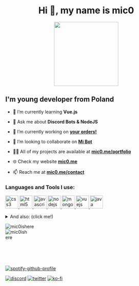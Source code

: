 <h1 align="center">Hi 👋, my name is mic0</h1>
<p align="center"><img src="https://avatars1.githubusercontent.com/u/59290502?s=460&u=cd11bb07fc766fdc0e79ca13f75881bedb68283a&v=4" width="200" height="200"/></p>
<h2> I'm young developer from Poland </h2>


- 🌱 I’m currently learning **Vue.js**

- 💬 Ask me about **Discord Bots & NodeJS**

- 🔭 I’m currently working on [**your orders!**](https://mic0.me/contact)

- 👯 I’m looking to collaborate on [**Mi Bot**](https://bot.mic0.me)

- 👨‍💻   All of my projects are available at [**mic0.me/portfolio**](https://mic0.me/portfolio)

- 🌐 Check my website [**mic0.me**](https://mic0.me)

- 📫 Reach me at [**mic0.me/contact**](https://mic0.me/contact)


<h3 align="left">Languages and Tools I use:</h3>
<p align="left"> 
<a href="https://www.w3schools.com/css/" target="_blank"> <img src="https://devicons.github.io/devicon/devicon.git/icons/css3/css3-original-wordmark.svg" alt="css3" width="40" height="40"/> </a>  
<a href="https://www.w3.org/html/" target="_blank"> <img src="https://devicons.github.io/devicon/devicon.git/icons/html5/html5-original-wordmark.svg" alt="html5" width="40" height="40"/> </a> 
<a href="https://developer.mozilla.org/en-US/docs/Web/JavaScript" target="_blank"> <img src="https://devicons.github.io/devicon/devicon.git/icons/javascript/javascript-original.svg" alt="javascript" width="40" height="40"/> </a> 
<a href="https://nodejs.org" target="_blank"> <img src="https://devicons.github.io/devicon/devicon.git/icons/nodejs/nodejs-original-wordmark.svg" alt="nodejs" width="40" height="40"/>  
<a href="https://www.mongodb.com/" target="_blank"> <img src="https://devicons.github.io/devicon/devicon.git/icons/mongodb/mongodb-original-wordmark.svg" alt="mongodb" width="40" height="40"/> </a> 
<a href="https://vuejs.org/" target="_blank"> <img src="https://devicons.github.io/devicon/devicon.git/icons/vuejs/vuejs-original-wordmark.svg" alt="vuejs" width="40" height="40"/> </a> 
<a href="https://www.java.com" target="_blank"> <img src="https://devicons.github.io/devicon/devicon.git/icons/java/java-original-wordmark.svg" alt="java" width="40" height="40"/> </a> 
</p><details>
  <summary>And also: (click me!)</summary>
  <p></p>
  <a href="https://www.adobe.com/products/xd.html" target="_blank"> <img src="https://cdn.worldvectorlogo.com/logos/adobe-xd.svg" alt="xd" width="40" height="40"/> </a> 
  <a href="https://postman.com" target="_blank"> <img src="https://www.vectorlogo.zone/logos/getpostman/getpostman-icon.svg" alt="postman" width="40" height="40"/> </a> <a href="https://pugjs.org" target="_blank">
  <a href="https://quasar.dev/" target="_blank"> <img src="https://cdn.quasar.dev/logo/svg/quasar-logo.svg" alt="quasar" width="40" height="40"/> </a> 
  <a href="https://expressjs.com" target="_blank"> <img src="https://devicons.github.io/devicon/devicon.git/icons/express/express-original-wordmark.svg" alt="express" width="40" height="40"/> </a> 
  </a>  <img src="https://cdn.worldvectorlogo.com/logos/pug.svg" alt="pug" width="40" height="40"/>
  <a href="https://getbootstrap.com" target="_blank"> <img src="https://devicons.github.io/devicon/devicon.git/icons/bootstrap/bootstrap-plain.svg" alt="bootstrap" width="40" height="40"/> </a> 
  <a href="https://tailwindcss.com/" target="_blank"> <img src="https://www.vectorlogo.zone/logos/tailwindcss/tailwindcss-icon.svg" alt="tailwind" width="40" height="40"/> </a>
  <a href="https://sass-lang.com" target="_blank"> <img src="https://devicons.github.io/devicon/devicon.git/icons/sass/sass-original.svg" alt="sass" width="40" height="40"/> </a> 
</details>
<p><img align="center" src="https://github-readme-stats.vercel.app/api?username=mic0ishere&show_icons=true&count_private=tru&hide=stars&theme=vue" alt="mic0ishere" /><img align="left"  style="margin-right: 99vw; margin-bottom: 2vh;" src="https://github-readme-stats.vercel.app/api/top-langs/?username=mic0ishere&layout=compact&hide_title=false&theme=vue" alt="mic0ishere" /></p>
<br>

[![spotify-github-profile](https://spotify-github-profile.vercel.app/api/view?uid=2nud9glcthzcmhldv7das837h&cover_image=true&theme=novatorem)](https://spotify-github-profile.vercel.app/api/view?uid=2nud9glcthzcmhldv7das837h&redirect=true) 

[![discord](https://img.shields.io/discord/412862284390727704?color=blue&label=discord&logo=discord&style=for-the-badge)](https://discord.gg/mt4DjDz) [![twitter](https://img.shields.io/badge/My-twitter-blue?style=for-the-badge&logo=twitter)](https://twitter.com/mic0ishere) [![ko-fi](https://www.ko-fi.com/img/githubbutton_sm.svg)](https://ko-fi.com/D1D62PGYB) 
